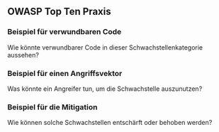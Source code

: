 ## OWASP Top Ten Praxis
### Beispiel für verwundbaren Code

Wie könnte verwundbarer Code in dieser Schwachstellenkategorie aussehen?

### Beispiel für einen Angriffsvektor

Was könnte ein Angreifer tun, um die Schwachstelle auszunutzen?

### Beispiel für die Mitigation

Wie können solche Schwachstellen entschärft oder behoben werden?